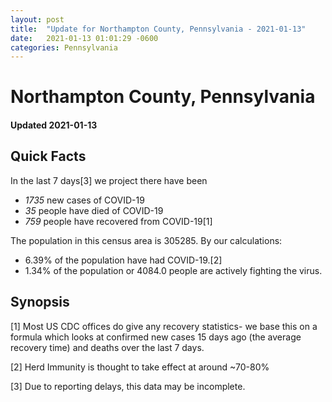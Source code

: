 ```yaml
---
layout: post
title:  "Update for Northampton County, Pennsylvania - 2021-01-13"
date:   2021-01-13 01:01:29 -0600
categories: Pennsylvania
---
```


# Northampton County, Pennsylvania
#### Updated 2021-01-13

## Quick Facts

In the last 7 days[3] we project there have been
- *1735* new cases of COVID-19
- *35* people have died of COVID-19
- *759* people have recovered from COVID-19[1]

The population in this census area is 305285. By our calculations:
- 6.39% of the population have had COVID-19.[2]
- 1.34% of the population or 4084.0 people are actively fighting the virus.

## Synopsis




[1] Most US CDC offices do give any recovery statistics- we base this on a formula which looks at confirmed new cases
15 days ago (the average recovery time) and deaths over the last 7 days.

[2] Herd Immunity is thought to take effect at around ~70-80%

[3] Due to reporting delays, this data may be incomplete.
 
    